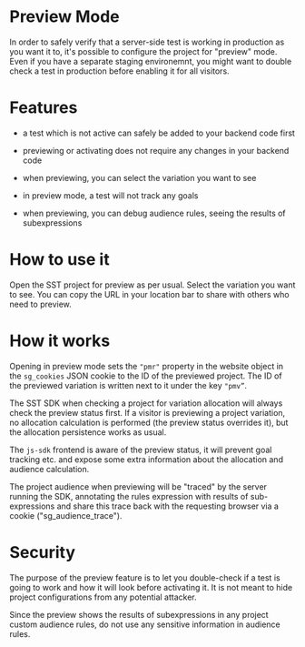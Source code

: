 Preview Mode
============

In order to safely verify that a server-side test is working in production as
you want it to, it's possible to configure the project for "preview" mode. Even
if you have a separate staging environemnt, you might want to double check a
test in production before enabling it for all visitors.

Features
========

* a test which is not active can safely be added to your backend code first

* previewing or activating does not require any changes in your backend code

* when previewing, you can select the variation you want to see

* in preview mode, a test will not track any goals

* when previewing, you can debug audience rules, seeing the results of subexpressions

How to use it
=============

Open the SST project for preview as per usual. Select the variation you want to see. You can copy the URL in your location bar to share with others who need to preview.

How it works
============

Opening in preview mode sets the `"pmr"` property in the website object in the
`sg_cookies` JSON cookie to the ID of the previewed project. The ID of the
previewed variation is written next to it under the key `"pmv”`.

The SST SDK when checking a project for variation allocation will always check
the preview status first. If a visitor is previewing a project variation, no
allocation calculation is performed (the preview status overrides it), but the
allocation persistence works as usual.

The `js-sdk` frontend is aware of the preview status, it will prevent goal
tracking etc. and expose some extra information about the allocation and
audience calculation.

The project audience when previewing will be "traced" by the server running the
SDK, annotating the rules expression with results of sub-expressions and share
this trace back with the requesting browser via a cookie ("sg_audience_trace").

Security
========

The purpose of the preview feature is to let you double-check if a test is going
to work and how it will look before activating it. It is not meant to hide
project configurations from any potential attacker.

Since the preview shows the results of subexpressions in any project custom
audience rules, do not use any sensitive information in audience rules. 